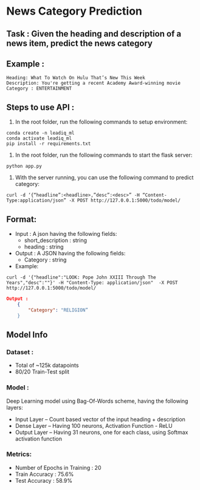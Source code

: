 # News Category Prediction

## Task : Given the heading and description of a news item, predict the news category

## Example :
	Heading: What To Watch On Hulu That’s New This Week
	Description: You're getting a recent Academy Award-winning movie
	Category : ENTERTAINMENT

## Steps to use API :
1.	In the root folder, run the following commands to setup environment:
```
conda create -n leadiq_ml
conda activate leadiq_ml
pip install -r requirements.txt
```
1.	In the root folder, run the following commands to start the flask server:
```
python app.py
```
1.	With the server running, you can use the following command to predict category:
```
curl -d ‘{“headline”:<headline>,”desc”:<desc>” -H “Content-Type:application/json” -X POST http://127.0.0.1:5000/todo/model/
```

## Format:
*	Input : A json having the following fields:
	*	short_description : string
	*	heading : string
*	Output : A JSON having the following fields:
	*	Category : string
*	Example:
```
curl -d '{"headline":"LOOK: Pope John XXIII Through The Years","desc":""}' -H "Content-Type: application/json"  -X POST http://127.0.0.1:5000/todo/model/
```
```json
Output : 
	{ 
		"Category": "RELIGION” 
	}
```


## Model Info
### Dataset :
* Total of ~125k datapoints
* 80/20 Train-Test split

### Model : 
Deep Learning model using Bag-Of-Words scheme, having the following layers:
*	Input Layer – Count based vector of the input heading + description
*	Dense Layer – Having 100 neurons, Activation Function - ReLU
*	Output Layer – Having 31 neurons, one for each class, using Softmax activation function

### Metrics:
* Number of Epochs in Training : 20
* Train Accuracy : 75.6%
* Test Accuracy : 58.9%
